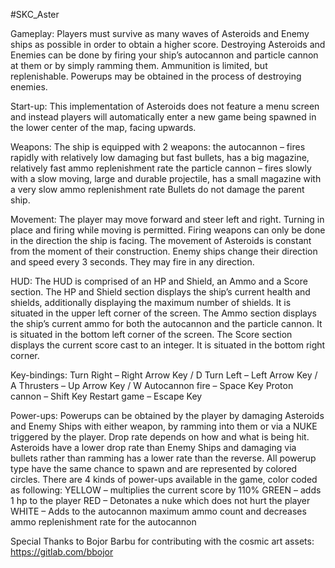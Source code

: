 #SKC_Aster

Gameplay:
Players must survive as many waves of Asteroids and Enemy ships as possible in order to obtain a higher score. Destroying Asteroids and Enemies can be done by firing your ship’s autocannon and particle cannon at them or by simply ramming them. Ammunition is limited, but replenishable. Powerups may be obtained in the process of destroying enemies.

Start-up:
This implementation of Asteroids does not feature a menu screen and instead players will automatically enter a new game being spawned in the lower center of the map, facing upwards. 

Weapons:
The ship is equipped with 2 weapons:
the autocannon – fires rapidly with relatively low damaging but fast bullets, has a big magazine, relatively fast ammo replenishment rate
the particle cannon – fires slowly with a slow moving, large and durable projectile, has a small magazine with a very slow ammo replenishment rate
Bullets do not damage the parent ship.

Movement:
The player may move forward and steer left and right. Turning in place and firing while moving is permitted. Firing weapons can only be done in the direction the ship is facing.
The movement of Asteroids is constant from the moment of their construction.
Enemy ships change their direction and speed every 3 seconds. They may fire in any direction.

HUD:
The HUD is comprised of an HP and Shield, an Ammo and a Score section.
The HP and Shield section displays the ship’s current health and shields, additionally displaying the maximum number of shields. It is situated in the upper left corner of the screen.
The Ammo section displays the ship’s current ammo for both the autocannon and the particle cannon. It is situated in the bottom left corner of the screen.
The Score section displays the current score cast to an integer. It is situated in the bottom right corner.


Key-bindings:
Turn Right – Right Arrow Key / D
Turn Left – Left Arrow Key / A
Thrusters – Up Arrow Key / W
Autocannon fire – Space Key
Proton cannon – Shift Key
Restart game – Escape Key

Power-ups:
Powerups can be obtained by the player by damaging Asteroids and Enemy Ships with either weapon, by ramming into them or via a NUKE triggered by the player.
Drop rate depends on how and what is being hit. Asteroids have a lower drop rate than Enemy Ships and damaging via bullets rather than ramming has a lower rate than the reverse.
All powerup type have the same chance to spawn and are represented by colored circles.
There are 4 kinds of power-ups available in the game, color coded as following:
YELLOW – multiplies the current score by 110%
GREEN – adds 1 hp to the player
RED – Detonates a nuke which does not hurt the player
WHITE – Adds to the autocannon maximum ammo count and decreases ammo replenishment rate for the autocannon

Special Thanks to Bojor Barbu for contributing with the cosmic art assets:
https://gitlab.com/bbojor
